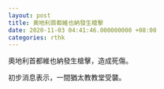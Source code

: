 ```yaml
---
layout: post
title: 奧地利首都維也納發生槍擊
date: 2020-11-03 04:41:46.000000000 +08:00
categories: rthk
---
```


奧地利首都維也納發生槍擊，造成死傷。

初步消息表示，一間猶太教教堂受襲。
